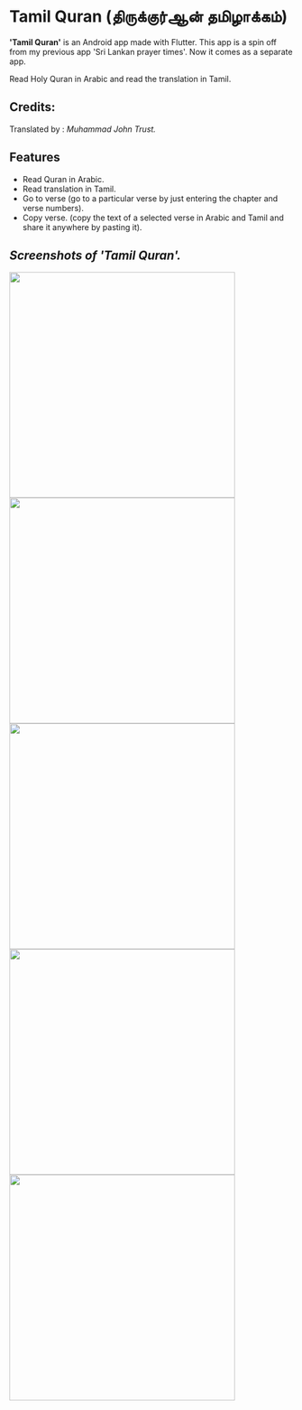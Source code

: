 # Tamil Quran (திருக்குர்ஆன் தமிழாக்கம்)

**'Tamil Quran'** is an Android app made with Flutter.
This app is a spin off from my previous app 'Sri Lankan prayer times'.
Now it comes as a separate app.

Read Holy Quran in Arabic and read the translation in Tamil.

## Credits:

Translated by : *Muhammad John Trust.*

## Features
- Read Quran in Arabic.
- Read translation in Tamil.
- Go to verse (go to a particular verse by just entering the chapter and verse numbers).
- Copy verse. (copy the text of a selected verse in Arabic and Tamil and share it anywhere by pasting it).



## *Screenshots of 'Tamil Quran'.*

<p float="left">
  <img src="screenshots/Screenshot_20220721_122238.png" width="400" />
  <img src="screenshots/Screenshot_20220721_122308.png" width="400" /> 
  <img src="screenshots/Screenshot_20220721_122327.png" width="400" />
  <img src="screenshots/Screenshot_20220721_122518.png" width="400" />
  <img src="screenshots/Screenshot_20220721_122600.png" width="400" />
</p>